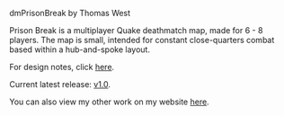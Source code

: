 dmPrisonBreak
by Thomas West


Prison Break is a multiplayer Quake deathmatch map, made for 6 - 8 players. The map is small, intended for constant close-quarters combat based within a hub-and-spoke layout.

For design notes, click [here](https://github.com/ThomasTheWest/quake-dmPrisonBreak/wiki).

Current latest release: [v1.0](https://github.com/ThomasTheWest/quake-dmPrisonBreak/releases/tag/v1.0.0).

You can also view my other work on my website [here](https://thomasthewest.neocities.org/).
